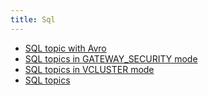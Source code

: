```yaml
---
title: Sql
---
```


* [ SQL topic with Avro](sql-topic-schema-registry/)
* [ SQL topics in GATEWAY_SECURITY mode](sql-topics-in-gateway-security-mode/)
* [ SQL topics in VCLUSTER mode](sql-topics-in-vcluster-mode/)
* [ SQL topics](sql-topics/)
